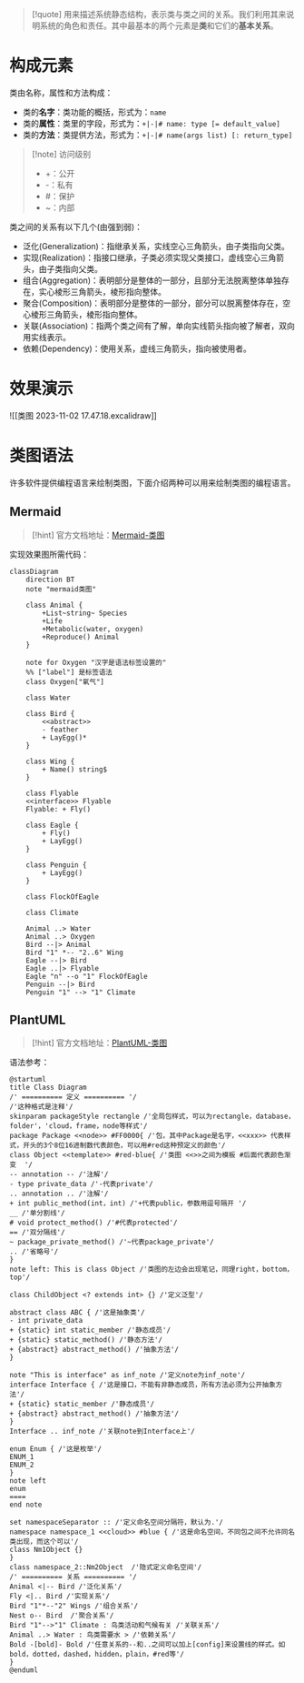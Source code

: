 > [!quote]
> 用来描述系统静态结构，表示类与类之间的关系。我们利用其来说明系统的角色和责任。其中最基本的两个元素是**类**和它们的**基本关系**。

# 构成元素

类由名称，属性和方法构成：

- 类的**名字**：类功能的概括，形式为：`name`
- 类的**属性**：类里的字段，形式为：`+|-|# name: type [= default_value]`
- 类的**方法**：类提供方法，形式为：`+|-|# name(args list) [: return_type]`

> [!note] 访问级别
> - +：公开
> - -：私有
> - \#：保护
> - ~：内部

类之间的关系有以下几个(由强到弱)：

- 泛化(Generalization)：指继承关系，实线空心三角箭头，由子类指向父类。
- 实现(Realization)：指接口继承，子类必须实现父类接口，虚线空心三角箭头，由子类指向父类。
- 组合(Aggregation)：表明部分是整体的一部分，且部分无法脱离整体单独存在，实心棱形三角箭头，棱形指向整体。
- 聚合(Composition)：表明部分是整体的一部分，部分可以脱离整体存在，空心棱形三角箭头，棱形指向整体。
- 关联(Association)：指两个类之间有了解，单向实线箭头指向被了解者，双向用实线表示。
- 依赖(Dependency)：使用关系，虚线三角箭头，指向被使用者。

# 效果演示

![[类图 2023-11-02 17.47.18.excalidraw]]

# 类图语法

许多软件提供编程语言来绘制类图，下面介绍两种可以用来绘制类图的编程语言。
## Mermaid

> [!hint]
> 官方文档地址：[Mermaid-类图](https://mermaid.nodejs.cn/syntax/classDiagram.html)

实现效果图所需代码：
```mermaid
classDiagram
	direction BT
	note "mermaid类图"
 
	class Animal {
		+List~string~ Species
		+Life
		+Metabolic(water, oxygen)
		+Reproduce() Animal
	}

	note for Oxygen "汉字是语法标签设置的"
	%% ["label"] 是标签语法
	class Oxygen["氧气"] 
	
	class Water
	
	class Bird {
		<<abstract>>
		- feather
		+ LayEgg()*
	}

	class Wing {
		+ Name() string$
	}

	class Flyable
	<<interface>> Flyable
	Flyable: + Fly()

	class Eagle {
		+ Fly()
		+ LayEgg()
	}

	class Penguin {
		+ LayEgg()
	}

	class FlockOfEagle

	class Climate
		
	Animal ..> Water
	Animal ..> Oxygen
	Bird --|> Animal
	Bird "1" *-- "2..6" Wing
	Eagle --|> Bird
	Eagle ..|> Flyable
	Eagle "n" --o "1" FlockOfEagle
	Penguin --|> Bird
	Penguin "1" --> "1" Climate
```
## PlantUML

> [!hint]
> 官方文档地址：[PlantUML-类图](https://plantuml.com/zh/class-diagram)

语法参考：
```plantuml
@startuml
title Class Diagram
/' ========== 定义 ========== '/
/'这种格式是注释'/
skinparam packageStyle rectangle /'全局包样式，可以为rectangle，database，folder'，'cloud，frame，node等样式'/
package Package <<node>> #FF0000{ /'包，其中Package是名字，<<xxx>> 代表样式，开头的3个8位16进制数代表颜色，可以用#red这种预定义的颜色'/
class Object <<template>> #red-blue{ /'类图 <<>>之间为模板 #后面代表颜色渐变  '/
-- annotation -- /'注解'/
- type private_data /'-代表private'/
.. annotation .. /'注解'/
+ int public_method(int，int) /'+代表public，参数用逗号隔开 '/
__ /'单分割线'/
# void protect_method() /'#代表protected'/
== /'双分隔线'/
~ package_private_method() /'~代表package_private'/
.. /'省略号'/
}
note left: This is class Object /'类图的左边会出现笔记，同理right，bottom，top'/

class ChildObject <? extends int> {} /'定义泛型'/

abstract class ABC { /'这是抽象类'/
- int private_data
+ {static} int static_member /'静态成员'/
+ {static} static_method() /'静态方法'/
+ {abstract} abstract_method() /'抽象方法'/
}

note "This is interface" as inf_note /'定义note为inf_note'/
interface Interface { /'这是接口，不能有非静态成员，所有方法必须为公开抽象方法'/
+ {static} static_member /'静态成员'/
+ {abstract} abstract_method() /'抽象方法'/
}
Interface .. inf_note /'关联note到Interface上'/

enum Enum { /'这是枚举'/
ENUM_1
ENUM_2
}
note left
enum
====
end note

set namespaceSeparator :: /'定义命名空间分隔符，默认为.'/
namespace namespace_1 <<cloud>> #blue { /'这是命名空间，不同包之间不允许同名类出现，而这个可以'/
class Nm1Object {}
}
class namespace_2::Nm2Object  /'隐式定义命名空间'/
/' ========== 关系 ========== '/
Animal <|-- Bird /'泛化关系'/
Fly <|.. Bird /'实现关系'/
Bird "1"*--"2" Wings /'组合关系'/
Nest o-- Bird  /'聚合关系'/
Bird "1"-->"1" Climate : 鸟类活动和气候有关 /'关联关系'/
Animal ..> Water : 鸟类需要水 > /'依赖关系'/
Bold -[bold]- Bold /'任意关系的--和..之间可以加上[config]来设置线的样式。如bold，dotted，dashed，hidden，plain，#red等'/
}
@enduml
```
